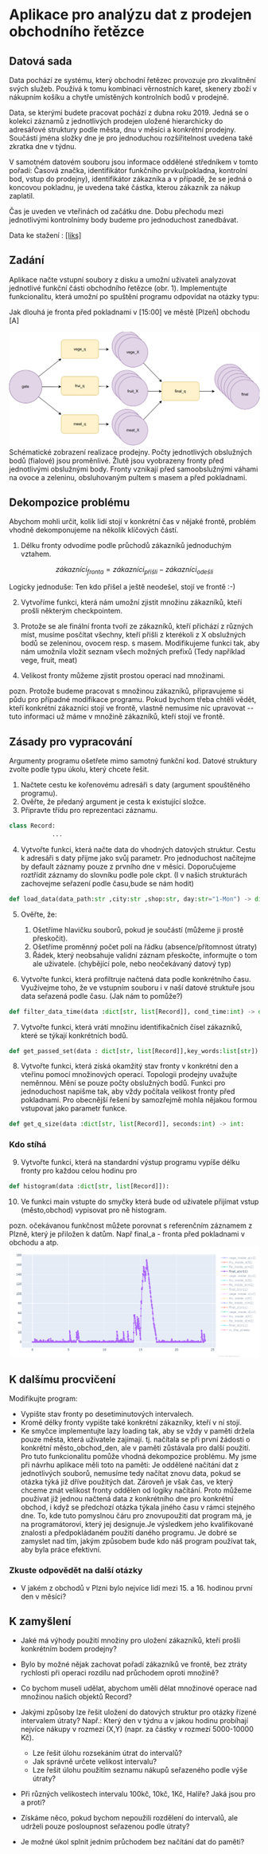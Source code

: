 # Aplikace pro analýzu dat z prodejen obchodního řetězce

## Datová sada

Data pochází ze systému, který obchodní řetězec provozuje pro zkvalitnění svých služeb. Používá k tomu kombinaci věrnostních karet, skenery zboží v nákupním košíku a chytře umístěných kontrolních bodů v prodejně.

Data, se kterými budete pracovat pochází z dubna roku 2019. Jedná se o kolekci záznamů z jednotlivých prodejen uložené hierarchicky do adresářové struktury podle města, dnu v měsíci a konkrétní prodejny.
Součástí jména složky dne je pro jednoduchou rozšířitelnost uvedena také zkratka dne v týdnu.

V samotném datovém souboru jsou informace oddělené středníkem v tomto pořadí:
Časová značka, identifikátor funkčního prvku(pokladna, kontrolní bod, vstup do prodejny), identifikátor zákazníka a v případě, že se jedná o koncovou pokladnu, je uvedena také částka, kterou zákazník za nákup zaplatil.

Čas je uveden ve vteřinách od začátku dne.
Dobu přechodu mezi jednotlivými kontrolnímy body budeme pro jednoduchost zanedbávat.

Data ke stažení :
[[liks]](https://liks.fav.zcu.cz/adt/exam/service/download-data?filename=cities.zip)

## Zadání

Aplikace načte vstupní soubory z disku a umožní uživateli analyzovat jednotlivé funkční části obchodního řetězce (obr. 1).
Implementujte funkcionalitu, která umožní po spuštění programu odpovídat na otázky typu:

Jak dlouhá je fronta před pokladnami v [15:00] ve městě [Plzeň] obchodu [A]

![alt text](img/sho.png)
Schématické zobrazení realizace prodejny. Počty jednotlivých obslužných bodů (fialové) jsou proměnlivé. Žlutě jsou vyobrazeny fronty před jednotlivými obslužnými body. Fronty vznikají před samoobslužnými váhami na ovoce a zeleninu, obsluhovaným pultem s masem a před pokladnami.

## Dekompozice problému

Abychom mohli určit, kolik lidí stojí v konkrétní čas v nějaké frontě, problém vhodně dekomponujeme na několik klíčových částí.

1. Délku fronty odvodíme podle průchodů zákazníků jednoduchým vztahem.

  $$zákaznící_{fronta} = zákazníci_{přišli} - zákazníci_{odešli}$$
  
  Logicky jednoduše: Ten kdo přišel a ještě neodešel, stojí ve frontě :-)

2. Vytvoříme funkci, která nám umožní zjistit množinu zákazníků, kteří prošli některým checkpointem.

3. Protože se ale finální fronta tvoří ze zákazníků, kteří přichází z různých míst, musíme posčítat všechny, kteří přišli z kterékoli z X obslužných
bodů se zeleninou, ovocem resp. s masem. Modifikujeme funkci tak, aby nám umožnila vložit seznam všech možných prefixů (Tedy například vege, fruit, meat)
4. Velikost fronty můžeme zjistit prostou operací nad množinami.

pozn. Protože budeme pracovat s množinou zákazníků, připravujeme si půdu pro případné modifikace programu. Pokud bychom třeba chtěli vědět, kteří konkrétní zákazníci stojí ve frontě, vlastně nemusíme nic upravovat -- tuto informaci už máme v množině zákazníků, kteří stojí ve frontě.

## Zásady pro vypracování

Argumenty programu ošetřete mimo samotný funkční kod.
Datové struktury zvolte podle typu úkolu, který chcete řešit.

1. Načtete cestu ke kořenovému adresáři s daty (argument spouštěného programu).
2. Ověřte, že předaný argument je cesta k existující složce.
3. Připravte třídu pro reprezentaci záznamu.

  ```python
  class Record:
              ...
  ```

4. Vytvořte funkci, která načte data do vhodných datových struktur. Cestu k adresáři s daty přijme jako svůj parametr. Pro jednoduchost načítejme by default záznamy pouze z prvního dne v měsíci. Doporučujeme roztřídit záznamy do slovníku podle pole ckpt. (I v našich strukturách zachovejme seřazení podle času,bude se nám hodit)

```python
def load_data(data_path:str ,city:str ,shop:str, day:str="1-Mon") -> dict[str, list[Record]]|None:
```

5. Ověřte, že:
    1. Ošetříme hlavičku souborů, pokud je součástí (můžeme ji prostě přeskočit).
    2. Ošetříme proměnný počet polí na řádku (absence/přítomnost útraty)
    3. Řádek, který neobsahuje validní záznam přeskočte, informujte o tom ale uživatele. (chybějící pole, nebo neočekávaný datový typ)

6. Vytvořte funkci, která profiltruje načtená data podle konkrétního času. Využívejme toho, že ve vstupním souboru i v naší datové struktuře jsou data seřazená podle času. (Jak nám to pomůže?)

  ```python
  def filter_data_time(data :dict[str, list[Record]], cond_time:int) -> dict[str, list[Record]]
  ```

7. Vytvořte funkci, která vrátí množinu identifikačních čísel zákazníků, které se týkají konkrétních bodů.

  ```python
  def get_passed_set(data : dict[str, list[Record]],key_words:list[str]) -> set[int]
  ```

8. Vytvořte funkci, která získá okamžitý stav fronty v konkrétní den a vteřinu pomocí množinových operací. Topologii prodejny uvažujte neměnnou. Mění se pouze počty obslužných bodů. Funkci pro jednoduchost napišme tak, aby vždy počítala velikost fronty před pokladnami. Pro obecnější řešení by samozřejmě mohla nějakou formou vstupovat jako parametr funkce.

  ```python 
  def get_q_size(data :dict[str, list[Record]], seconds:int) -> int:   
  ```

### Kdo stíhá

9. Vytvořte funkci, která na standardní výstup programu vypíše délku fronty pro každou celou hodinu pro

  ```python
  def histogram(data :dict[str, list[Record]]):
  ```

10. Ve funkci main vstupte do smyčky která bude od uživatele přijímat vstup (město,obchod) vypisovat pro ně histogram.

pozn. očekávanou funkčnost můžete porovnat s referenčním záznamem z Plzně, který je přiložen k datům. Např final_a - fronta před pokladnami v obchodu a atp.
![reference](img/ref.png)

## K dalšímu procvičení

Modifikujte program:

- Vypište stav fronty po desetiminutových intervalech.
- Kromě délky fronty vypište také konkrétní zákazníky, kteří v ní stojí.
- Ke smyčce implementujte lazy loading tak, aby se vždy v paměti držela pouze města, která uživatele zajímají. tj. načítala se při první žádosti o konkrétní město_obchod_den, ale v paměti zůstávala pro další použití. Pro tuto funkcionalitu pomůže vhodná dekompozice problému. My jsme při návrhu aplikace měli toto na paměti: Je oddělené načítání dat z jednotlivých souborů, nemusíme tedy načítat znovu data, pokud se otázka týká již dříve použitých dat. Zároveň je však čas, ve který chceme znát velikost fronty oddělen od logiky načítání. Proto můžeme používat již jednou načtená data z konkrétního dne pro konkrétní obchod, i když se předchozí otázka týkala jiného času v rámci stejného dne.
To, kde tuto pomyslnou čáru pro znovupoužití dat program má, je na programátorovi, který jej designuje.Je výsledkem jeho kvalifikované znalosti a předpokládaném použití daného programu. Je dobré se zamyslet nad tím, jakým způsobem bude kdo náš program používat tak, aby byla práce efektivní.

### Zkuste odpovědět na další otázky

- V jakém z obchodů v Plzni bylo nejvíce lidí mezi 15. a 16. hodinou první den v měsíci?

## K zamyšlení

- Jaké má výhody použití množiny pro uložení zákazníků, kteří prošli konkrétním bodem prodejny?
- Bylo by možné nějak zachovat pořadí zákazníků ve frontě, bez ztráty rychlosti při operaci rozdílu nad průchodem oproti množině?
- Co bychom museli udělat, abychom uměli dělat množinové operace nad množinou našich objektů Record? 

- Jakými způsoby lze řešit uložení do datových struktur pro otázky řízené intervalem útraty? Např.: Který den v týdnu a v jakou hodinu probíhají nejvíce nákupy v rozmezí (X,Y) (napr. za částky v rozmezí 5000-10000 Kč).
  - Lze řešit úlohu rozsekáním útrat do intervalů?
  - Jak správně určete velikost intervalu?
  - Lze řešit úlohu použitím seznamu nákupů seřazeného podle výše útraty?
  
- Při různých velikostech intervalu  100kč, 10kč, 1Kč, Halíře? Jaká jsou pro a proti?  
- Získáme něco, pokud bychom nepoužili rozdělení do intervalů, ale udrželi pouze posloupnost seřazenou podle útraty?

- Je možné úkol splnit jedním průchodem bez načítání dat do paměti?  


